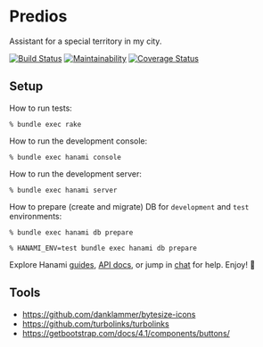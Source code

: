 # Predios

Assistant for a special territory in my city.

[![Build Status](https://travis-ci.org/mjacobus/predios.svg?branch=master)](https://travis-ci.org/mjacobus/predios)
[![Maintainability](https://api.codeclimate.com/v1/badges/5b75122bc3940aee70d9/maintainability)](https://codeclimate.com/github/mjacobus/predios/maintainability)
[![Coverage Status](https://coveralls.io/repos/github/mjacobus/predios/badge.svg?branch=master)](https://coveralls.io/github/mjacobus/predios?branch=master)

## Setup

How to run tests:

```
% bundle exec rake
```

How to run the development console:

```
% bundle exec hanami console
```

How to run the development server:

```
% bundle exec hanami server
```

How to prepare (create and migrate) DB for `development` and `test` environments:

```
% bundle exec hanami db prepare

% HANAMI_ENV=test bundle exec hanami db prepare
```

Explore Hanami [guides](http://hanamirb.org/guides/), [API docs](http://docs.hanamirb.org/1.3.0/), or jump in [chat](http://chat.hanamirb.org) for help. Enjoy! 🌸

## Tools

- https://github.com/danklammer/bytesize-icons
- https://github.com/turbolinks/turbolinks
- https://getbootstrap.com/docs/4.1/components/buttons/
